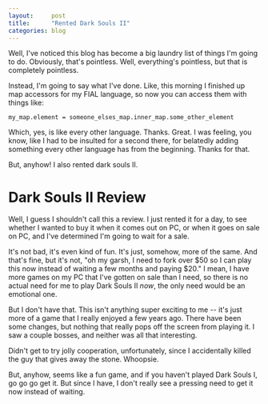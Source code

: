 ```yaml
---
layout:     post
title:	    "Rented Dark Souls II"
categories: blog
---
```


Well, I've noticed this blog has become a big laundry list of things
I'm going to do.  Obviously, that's pointless.  Well, everything's
pointless, but that is completely pointless.

Instead, I'm going to say what I've done.  Like, this morning I
finished up map accessors for my FIAL language, so now you can access
them with things like:

    my_map.element = someone_elses_map.inner_map.some_other_element

Which, yes, is like every other language.  Thanks.  Great.  I was
feeling, you know, like I had to be insulted for a second there, for
belatedly adding something every other language has from the
beginning.  Thanks for that.

But, anyhow!  I also rented dark souls II.

# Dark Souls II Review

Well, I guess I shouldn't call this a review.  I just rented it for a
day, to see whether I wanted to buy it when it comes out on PC, or
when it goes on sale on PC, and I've determined I'm going to wait for
a sale.

It's not bad, it's even kind of fun.  It's just, somehow, more of the
same.  And that's fine, but it's not, "oh my garsh, I need to fork
over $50 so I can play this now instead of waiting a few months and
paying $20."  I mean, I have more games on my PC that I've gotten on
sale than I need, so there is no actual need for me to play Dark Souls
II *now*, the only need would be an emotional one.

But I don't have that.  This isn't anything super exciting to me --
it's just more of a game that I really enjoyed a few years ago.  There
have been some changes, but nothing that really pops off the screen
from playing it.  I saw a couple bosses, and neither was all that
interesting.

Didn't get to try jolly cooperation, unfortunately, since I accidentally
killed the guy that gives away the stone.  Whoopsie.

But, anyhow, seems like a fun game, and if you haven't played Dark
Souls I, go go go get it.  But since I have, I don't really see a
pressing need to get it now instead of waiting.
